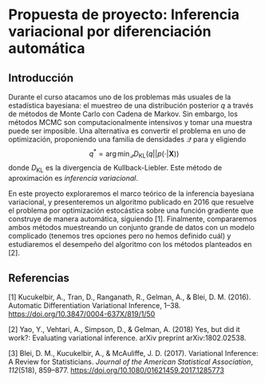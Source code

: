 # Propuesta de proyecto: Inferencia variacional por diferenciación automática

## Introducción

Durante el curso atacamos uno de los problemas más usuales de la estadística bayesiana: el muestreo de una distribución posterior $q$ a través de métodos de Monte Carlo con Cadena de Markov. Sin embargo, los métodos MCMC son computacionalmente intensivos y tomar una muestra puede ser imposible. Una alternativa es convertir el problema en uno de optimización, proponiendo una familia de densidades $\mathcal{Q}$ para y eligiendo
$$
q^* = \arg\min_{\mathcal{Q}} D_\mathrm{KL}(q || p(\cdot|\mathbf{X}))
$$
donde $D_\textrm{KL}$ es la divergencia de Kullback-Liebler. Este método de aproximación es *inferencia variacional*. 

En este proyecto exploraremos el marco teórico de la inferencia bayesiana variacional, y presenteremos un algoritmo publicado en 2016 que resuelve el problema por optimización estocástica sobre una función gradiente que construye de manera automática, siguiendo [1].  Finalmente, compararemos ambos métodos muestreando un conjunto grande de datos con un modelo complicado (tenemos tres opciones pero no hemos definido cuál) y estudiaremos el desempeño del algoritmo con los métodos planteados en [2].



## Referencias

[1] Kucukelbir, A., Tran, D., Ranganath, R., Gelman, A., & Blei, D. M. (2016). Automatic Differentiation Variational Inference, 1–38. https://doi.org/10.3847/0004-637X/819/1/50

[2] Yao, Y., Vehtari, A., Simpson, D., & Gelman, A. (2018) Yes, but did it work?: Evaluating variational inference. arXiv preprint arXiv:1802.02538.

[3] Blei, D. M., Kucukelbir, A., & McAuliffe, J. D. (2017). Variational Inference: A Review for Statisticians. *Journal of the American Statistical Association*, *112*(518), 859–877. https://doi.org/10.1080/01621459.2017.1285773